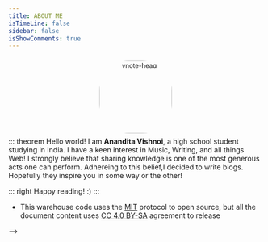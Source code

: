 ```yaml
---
title: ABOUT ME
isTimeLine: false
sidebar: false
isShowComments: true
---
```


<p align="center"><img style="border-radius:41%;pointer-events:none;transform: scale(0.9);" :src="$withBase('/vuepress/koala.svg')" alt="vnote-head" width=160></p>
<p align="center" style="margin-top: -15px;">
  <a href="mailto:anandita.vishnoi@gmail.com" class="zi zi_envelope"></a> 
  <a href="https://github.com/ananditavishnoi" class="zi zi_tmGithub"></a>
  <a href="https://www.instagram.com/ananditavishnoi/" class="zi zi_tmInstagram"></a>
</p>

::: theorem 
Hello world! I am **Anandita Vishnoi**, a high school student studying in India. I have a keen interest in Music, Writing, and all things Web!
I strongly believe that sharing knowledge is one of the most generous acts one can perform. Adhereing to this belief,I decided to write blogs. Hopefully they inspire you in some way or the other!

::: right
Happy reading! :)
:::

<CanvasNest color="255,0,0" opacity='1'></CanvasNest>


- This warehouse code uses the [MIT](https://github.com/SigureMo/notev/blob/master/LICENSE) protocol to open source, but all the document content uses [CC 4.0 BY-SA](https://creativecommons.org/licenses/by-sa/4.0/) agreement to release

<link rel="stylesheet" href="https://ico.z01.com/zico.min.css"> -->

<style lang="stylus" scoped> 

</style>
